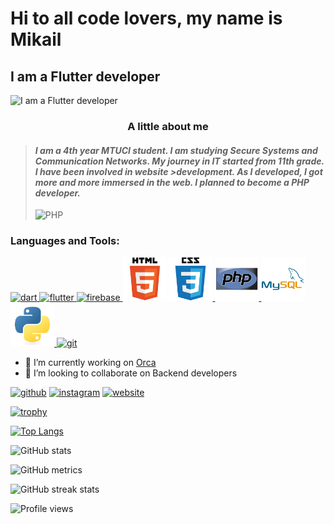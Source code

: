 # Hi to all code lovers, my name is Mikail
## I am a Flutter developer
![I am a Flutter developer](https://media2.giphy.com/media/Y6FUCFt5N7Y8gRSInL/giphy.gif?cid=790b761199d055c72fefd2098e2f77f564e1a9819498c541&rid=giphy.gif&ct=g)


<h3 align="center">A little about me</h3>

>#### ***I am a 4th year MTUCI student. I am studying Secure Systems and Communication Networks. My journey in IT started from 11th grade. I have been involved in website >development. As I developed, I got more and more immersed in the web. I planned to become a PHP developer.***
>![PHP](https://media1.giphy.com/media/kOZz8cXWsXabVQUarc/giphy.gif?cid=790b76117d0bf7f837f97f5c170f0de18fd6d6afdb144509&rid=giphy.gif&ct=g)

</p>

<h3 align="left">Languages and Tools:</h3>
<p>
<a href="https://dart.dev" target="_blank" rel="noreferrer"> <img src="https://www.vectorlogo.zone/logos/dartlang/dartlang-icon.svg" alt="dart" width="70" height="70"/> </a> <a href="https://flutter.dev" target="_blank" rel="noreferrer"> <img src="https://www.vectorlogo.zone/logos/flutterio/flutterio-icon.svg" alt="flutter" width="70" height="70"/> </a> <a href="https://firebase.google.com/" target="_blank" rel="noreferrer"> <img src="https://www.vectorlogo.zone/logos/firebase/firebase-icon.svg" alt="firebase" width="70" height="70"/> </a> <a href="https://www.w3.org/html/" target="_blank" rel="noreferrer"> <img src="https://raw.githubusercontent.com/devicons/devicon/master/icons/html5/html5-original-wordmark.svg" alt="html5" width="70" height="70"/></a> <a href="https://www.w3schools.com/css/" target="_blank" rel="noreferrer"> <img src="https://raw.githubusercontent.com/devicons/devicon/master/icons/css3/css3-original-wordmark.svg" alt="css3" width="70" height="70"/> </a> <a href="https://www.php.net" target="_blank" rel="noreferrer"> <img src="https://raw.githubusercontent.com/devicons/devicon/master/icons/php/php-original.svg" alt="php" width="70" height="70"/> </a> <a href="https://www.mysql.com/" target="_blank" rel="noreferrer"> <img src="https://raw.githubusercontent.com/devicons/devicon/master/icons/mysql/mysql-original-wordmark.svg" alt="mysql" width="70" height="70"/> </a> <a href="https://www.python.org" target="_blank" rel="noreferrer"> <img src="https://raw.githubusercontent.com/devicons/devicon/master/icons/python/python-original.svg" alt="python" width="70" height="70"/> </a>
<a href="https://git-scm.com/" target="_blank" rel="noreferrer"> <img src="https://www.vectorlogo.zone/logos/git-scm/git-scm-icon.svg" alt="git" width="70" height="70"/> </a>  </p>
  



























- 🔭 I’m currently working on [Orca](https://orca.tb.ru/) 
- 👯 I’m looking to collaborate on Backend developers 


[<img src='https://cdn.jsdelivr.net/npm/simple-icons@3.0.1/icons/github.svg' alt='github' height='40'>](https://github.com/Heraldead)  [<img src='https://cdn.jsdelivr.net/npm/simple-icons@3.0.1/icons/instagram.svg' alt='instagram' height='40'>](https://www.instagram.com/luxfero_13/)  [<img src='https://cdn.jsdelivr.net/npm/simple-icons@3.0.1/icons/icloud.svg' alt='website' height='40'>](https://orca.tb.ru/)  

[![trophy](https://github-profile-trophy.vercel.app/?username=Heraldead)](https://github.com/ryo-ma/github-profile-trophy)

[![Top Langs](https://github-readme-stats.vercel.app/api/top-langs/?username=Heraldead)](https://github.com/anuraghazra/github-readme-stats)

![GitHub stats](https://github-readme-stats.vercel.app/api?username=Heraldead&show_icons=true&count_private=true)  

![GitHub metrics](https://metrics.lecoq.io/Heraldead)  

![GitHub streak stats](https://streak-stats.demolab.com/?user=Heraldead)  

![Profile views](https://gpvc.arturio.dev/Heraldead)  
